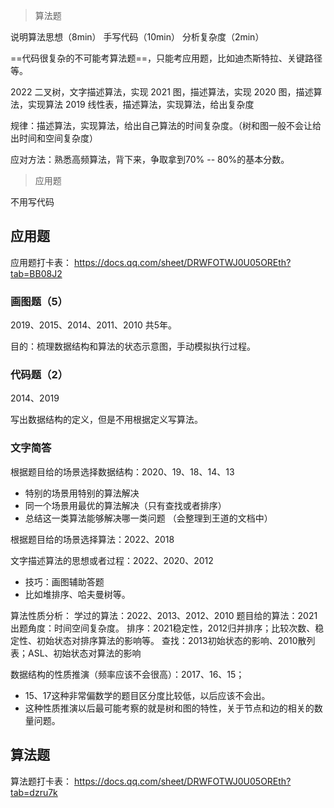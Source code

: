 > 算法题 

说明算法思想（8min）
手写代码（10min）
分析复杂度（2min）

==代码很复杂的不可能考算法题==，只能考应用题，比如迪杰斯特拉、关键路径等。

2022 二叉树，文字描述算法，实现
2021  图，描述算法，实现
2020  图，描述算法，实现算法
2019 线性表，描述算法，实现算法，给出复杂度

规律：描述算法，实现算法，给出自己算法的时间复杂度。（树和图一般不会让给出时间和空间复杂度）

应对方法：熟悉高频算法，背下来，争取拿到70% -- 80%的基本分数。

> 应用题

不用写代码

## 应用题

应用题打卡表： https://docs.qq.com/sheet/DRWFOTWJ0U05OREth?tab=BB08J2


### 画图题（5）

2019、2015、2014、2011、2010 共5年。

目的：梳理数据结构和算法的状态示意图，手动模拟执行过程。

### 代码题（2）

2014、2019

写出数据结构的定义，但是不用根据定义写算法。

### 文字简答

根据题目给的场景选择数据结构：2020、19、18、14、13
- 特别的场景用特别的算法解决
- 同一个场景用最优的算法解决（只有查找或者排序）
- 总结这一类算法能够解决哪一类问题 （会整理到王道的文档中）

根据题目给的场景选择算法：2022、2018

文字描述算法的思想或者过程：2022、2020、2012
- 技巧：画图辅助答题
- 比如堆排序、哈夫曼树等。

算法性质分析：
学过的算法：2022、2013、2012、2010
题目给的算法：2021
出题角度：时间空间复杂度。
排序：2021稳定性，2012归并排序；比较次数、稳定性、初始状态对排序算法的影响等。
查找：2013初始状态的影响、2010散列表；ASL、初始状态对算法的影响

数据结构的性质推演（频率应该不会很高）：2017、16、15；
- 15、17这种非常偏数学的题目区分度比较低，以后应该不会出。
- 这种性质推演以后最可能考察的就是树和图的特性，关于节点和边的相关的数量问题。


## 算法题




算法题打卡表： https://docs.qq.com/sheet/DRWFOTWJ0U05OREth?tab=dzru7k

